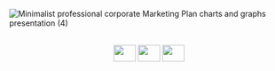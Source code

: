
 

 
 ![Minimalist professional corporate Marketing Plan charts and graphs presentation (4)](https://user-images.githubusercontent.com/74657202/167060384-82240325-b9a3-4f9d-a794-e054247dd7f7.gif)
</div>
<div style="display: inline_block"><br>
  <div align="center">
  
  <img align="center" height="30" width="40" src="https://cdn.jsdelivr.net/gh/devicons/devicon/icons/dart/dart-original.svg">
  <img align="center"  height="30" width="40" src="https://cdn.jsdelivr.net/gh/devicons/devicon/icons/kotlin/kotlin-original.svg">
  <img align="center"  height="30" width="40" src="https://cdn.jsdelivr.net/gh/devicons/devicon/icons/flutter/flutter-original.svg">
  </div>
  
 

  
